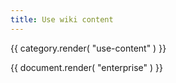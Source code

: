 ```yaml
---
title: Use wiki content
---
```


{{ category.render( "use-content" ) }}

{{ document.render( "enterprise" ) }}
